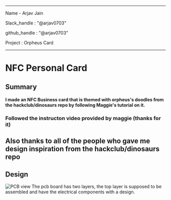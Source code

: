 
---
Name - Arjav Jain

Slack_handle : "@arjav0703"

github_handle : "@arjav0703"

Project : Orpheus Card

---


# NFC Personal Card
## Summary
#### I made an NFC Business card that is themed with orpheus's doodles from the hackclub/dinosaurs repo by following Maggie's tutorial on it.

### Followed the instructon video provided by maggie (thanks for it)
## Also thanks to all of the people who gave me design inspiration from the hackclub/dinosaurs repo

## Design
![PCB view](front_view.png)
The pcb board has two layers, the top layer is supposed to be assembled and have the electrical components with a design.
